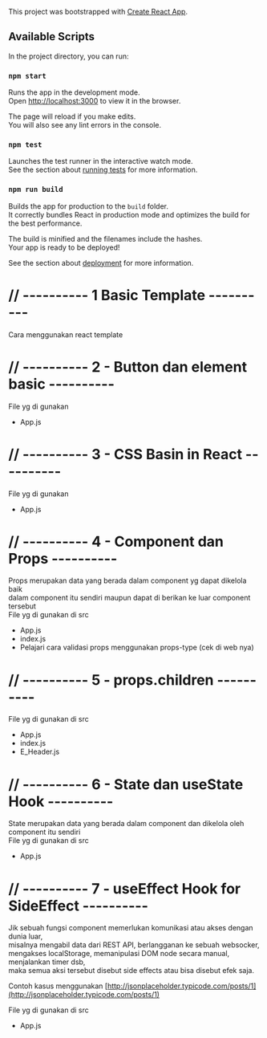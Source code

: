 This project was bootstrapped with [Create React App](https://github.com/facebook/create-react-app).

## Available Scripts

In the project directory, you can run:

### `npm start`

Runs the app in the development mode.<br />
Open [http://localhost:3000](http://localhost:3000) to view it in the browser.

The page will reload if you make edits.<br />
You will also see any lint errors in the console.

### `npm test`

Launches the test runner in the interactive watch mode.<br />
See the section about [running tests](https://facebook.github.io/create-react-app/docs/running-tests) for more information.

### `npm run build`

Builds the app for production to the `build` folder.<br />
It correctly bundles React in production mode and optimizes the build for the best performance.

The build is minified and the filenames include the hashes.<br />
Your app is ready to be deployed!

See the section about [deployment](https://facebook.github.io/create-react-app/docs/deployment) for more information.

# // ---------- 1 Basic Template ----------
Cara menggunakan react template

# // ---------- 2 - Button dan element basic ----------
File yg di gunakan
- App.js

# // ---------- 3 - CSS Basin in React ----------
File yg di gunakan
- App.js

# // ---------- 4 - Component dan Props ----------
Props merupakan data yang berada dalam component yg dapat dikelola baik<br />
dalam component itu sendiri maupun dapat di berikan ke luar component tersebut<br />
File yg di gunakan di src
- App.js
- index.js
- Pelajari cara validasi props menggunakan props-type (cek di web nya)

# // ---------- 5 - props.children ----------
File yg di gunakan di src
- App.js
- index.js
- E_Header.js

# // ---------- 6 - State dan useState Hook ----------
State merupakan data yang berada dalam component dan dikelola oleh component itu sendiri<br />
File yg di gunakan di src
- App.js

# // ---------- 7 - useEffect Hook for SideEffect ----------
Jik sebuah fungsi component memerlukan komunikasi atau akses dengan dunia luar,<br />
misalnya mengabil data dari REST API, berlangganan ke sebuah websocker,<br />
mengakses localStorage, memanipulasi DOM node secara manual, menjalankan timer dsb,<br />
maka semua aksi tersebut disebut side effects atau bisa disebut efek saja.<br />

Contoh kasus menggunakan
[http://jsonplaceholder.typicode.com/posts/1](http://jsonplaceholder.typicode.com/posts/1)

File yg di gunakan di src
- App.js